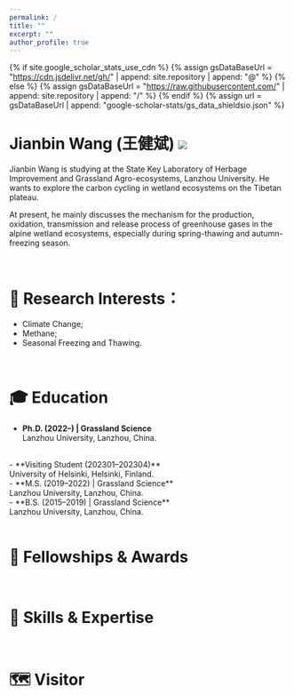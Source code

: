 ```yaml
---
permalink: /
title: ""
excerpt: ""
author_profile: true
---
```


{% if site.google_scholar_stats_use_cdn %}
{% assign gsDataBaseUrl = "https://cdn.jsdelivr.net/gh/" | append: site.repository | append: "@" %}
{% else %}
{% assign gsDataBaseUrl = "https://raw.githubusercontent.com/" | append: site.repository | append: "/" %}
{% endif %}
{% assign url = gsDataBaseUrl | append: "google-scholar-stats/gs_data_shieldsio.json" %}

<span class='anchor' id='about-me'></span>

# Jianbin Wang (王健斌)  <a href='https://scholar.google.com/citations?user=YXUc9QMAAAAJ'><img src="https://img.shields.io/endpoint?url={{ url | url_encode }}&logo=Google%20Scholar&labelColor=f6f6f6&color=9cf&style=flat&label=Citations"></a>

Jianbin Wang is studying at the State Key Laboratory of Herbage Improvement and Grassland Agro-ecosystems, Lanzhou University. He wants to explore the carbon cycling in wetland ecosystems on the Tibetan plateau. 

At present, he mainly discusses the mechanism for the production, oxidation, transmission and release process of greenhouse gases in the alpine wetland ecosystems, especially during spring-thawing and autumn-freezing season.

<br>

# 🧐 Research Interests：
  - Climate Change;
  - Methane;
  - Seasonal Freezing and Thawing.

<br>

# 🎓 Education

  - **Ph.D. (2022–) | Grassland Science** <br>
  Lanzhou University, Lanzhou, China.
  <br>
  - **Visiting Student (202301–202304)** <br>
  University of Helsinki, Helsinki, Finland.
  <br>
  - **M.S. (2019–2022) | Grassland Science** <br>
  Lanzhou University, Lanzhou, China.
  <br>
  - **B.S. (2015–2019) | Grassland Science** <br>
  Lanzhou University, Lanzhou, China.
  <br>

<br>

# 🏅 Fellowships & Awards

<br>

# 🦾 Skills & Expertise

<br>

# 🗺️ Visitor
<html lang="en">
<head>
    <meta charset="UTF-8">
    <meta name="viewport" content="width=device-width, initial-scale=1.0">
    <title>Map Example</title>
    <style>
        .map-container {
            position: relative;
            left: 30px; /* 向左移动 100 像素，可以根据需要调整 */
            width: fit-content; /* 根据内容自动调整宽度 */
        }
    </style>
</head>
<body>
    <div class="map-container">
        <script type='text/javascript' id='clustrmaps' src='//cdn.clustrmaps.com/map_v2.js?cl=130e18&w=400&t=tt&d=STAotRI9NIsu-X78O6o_cpkmTAyIrd-xocCQeAf1V1g&co=6c9cbe&ct=fbfbf6'></script>
    </div>
</body>
</html>

